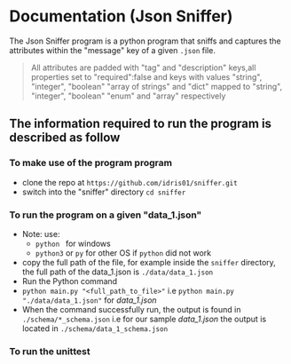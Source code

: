 # Documentation (Json Sniffer)
The Json Sniffer program is a python program that sniffs and captures the attributes within
the "message" key of a given ```.json``` file.

>All attributes are padded with "tag" and "description" keys,all properties set to
>"required":false and keys with values "string", "integer", "boolean"
>"array of strings" and "dict" mapped to "string", "integer", "boolean"
>"enum" and "array" respectively


## The information required to run the program is described as follow

### To make use of the program program 
- clone the repo at 
```https://github.com/idris01/sniffer.git```
- switch into the "sniffer" directory
```cd sniffer```

### To run the program on a given "data_1.json"
- Note: use:
  - ```python ``` for windows 
  - ```python3``` or ```py``` for other OS if ```python``` did not work
- copy the full path of the file, for example inside the ```sniffer```
  directory, the full path of the data_1.json is ```./data/data_1.json```
- Run the Python command
 - ```python main.py "<full_path_to_file>"``` i.e ```python main.py "./data/data_1.json"``` for *data_1.json*
- When the command successfully run, the output is found in ```./schema/*_schema.json```
  i.e for our sample *data_1.json* the output is located in ```./schema/data_1_schema.json```

### To run the unittest
```python